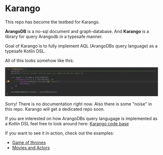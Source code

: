 # Karango

This repo has become the testbed for Karango. 

**ArangoDB** is a no-sql document and graph-database.
And **Karango** is a library for query Arangodb in a typesafe manner.

Goal of Karango is to fully implement AQL (ArangoDBs query language) as a typesafe Kotlin DSL.

All of this looks somehow like this:

!["Karango first look"](./karango/docs/karango-first-look-01.jpg "Karango first look")



Sorry! There is no documentation right now. Also there is some "noise" in this repo. Karango will get a dedicated repo soon.

If you are interested on how ArangoDBs query langugage is implemented as a Kotlin DSL feel free to look around here:
[Karango code base](./karango)

If you want to see it in action, check out the examples:
- [Game of thrones](./src/karango/examples/game_of_thrones)
- [Movies and Actors](./src/karango/examples/movies_and_actors)
